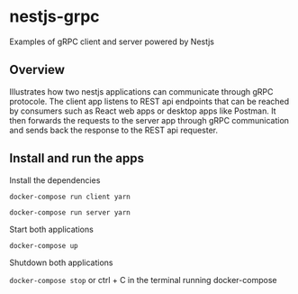 # nestjs-grpc
Examples of gRPC client and server powered by Nestjs

## Overview
Illustrates how two nestjs applications can communicate through gRPC protocole. The client app listens to REST api endpoints that can be reached by consumers such as React web apps or desktop apps like Postman. It then forwards the requests to the server app through gRPC communication and sends back the response to the REST api requester.

## Install and run the apps
Install the dependencies

`docker-compose run client yarn`

`docker-compose run server yarn`

Start both applications

`docker-compose up`

Shutdown both applications

`docker-compose stop` or ctrl + C in the terminal running docker-compose
